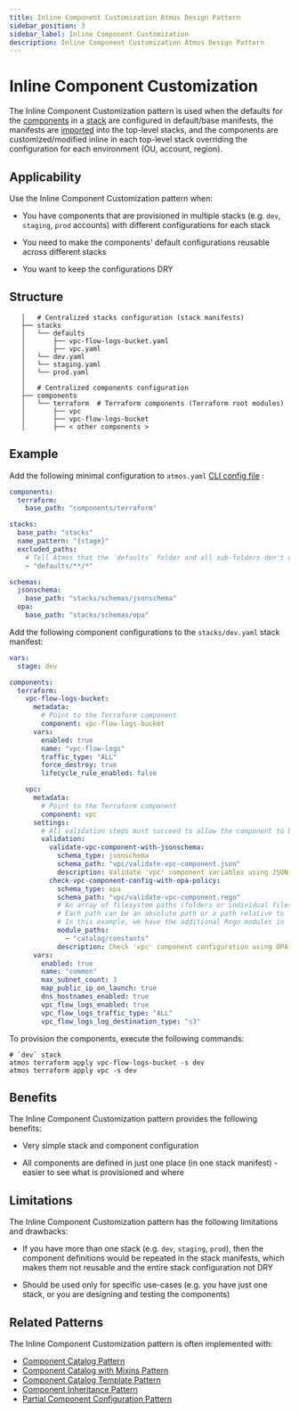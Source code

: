 ```yaml
---
title: Inline Component Customization Atmos Design Pattern
sidebar_position: 3
sidebar_label: Inline Component Customization
description: Inline Component Customization Atmos Design Pattern
---
```


# Inline Component Customization

The Inline Component Customization pattern is used when the defaults for the [components](/core-concepts/components) in a [stack](/core-concepts/stacks)
are configured in default/base manifests, the manifests are [imported](/core-concepts/stacks/imports) into the top-level stacks, and the components are customized/modified 
inline in each top-level stack overriding the configuration for each environment (OU, account, region).

## Applicability

Use the Inline Component Customization pattern when:

- You have components that are provisioned in multiple stacks (e.g. `dev`, `staging`, `prod` accounts) with different configurations for each stack

- You need to make the components' default configurations reusable across different stacks

- You want to keep the configurations DRY

## Structure

```console
   │   # Centralized stacks configuration (stack manifests)
   ├── stacks
   │   └── defaults
   │       ├── vpc-flow-logs-bucket.yaml
   │       ├── vpc.yaml
   │   └── dev.yaml
   │   └── staging.yaml
   │   └── prod.yaml
   │  
   │   # Centralized components configuration
   ├── components
   │   └── terraform  # Terraform components (Terraform root modules)
   │       ├── vpc
   │       ├── vpc-flow-logs-bucket
   │       ├── < other components >
```

## Example

Add the following minimal configuration to `atmos.yaml` [CLI config file](/cli/configuration) :

```yaml title="atmos.yaml"
components:
  terraform:
    base_path: "components/terraform"

stacks:
  base_path: "stacks"
  name_pattern: "{stage}"
  excluded_paths:
    # Tell Atmos that the `defaults` folder and all sub-folders don't contain top-level stack manifests
    - "defaults/**/*"

schemas:
  jsonschema:
    base_path: "stacks/schemas/jsonschema"
  opa:
    base_path: "stacks/schemas/opa"
```

Add the following component configurations to the `stacks/dev.yaml` stack manifest:

```yaml title="stacks/dev.yaml"
vars:
  stage: dev

components:
  terraform:
    vpc-flow-logs-bucket:
      metadata:
        # Point to the Terraform component
        component: vpc-flow-logs-bucket
      vars:
        enabled: true
        name: "vpc-flow-logs"
        traffic_type: "ALL"
        force_destroy: true
        lifecycle_rule_enabled: false

    vpc:
      metadata:
        # Point to the Terraform component
        component: vpc
      settings:
        # All validation steps must succeed to allow the component to be provisioned
        validation:
          validate-vpc-component-with-jsonschema:
            schema_type: jsonschema
            schema_path: "vpc/validate-vpc-component.json"
            description: Validate 'vpc' component variables using JSON Schema
          check-vpc-component-config-with-opa-policy:
            schema_type: opa
            schema_path: "vpc/validate-vpc-component.rego"
            # An array of filesystem paths (folders or individual files) to the additional modules for schema validation
            # Each path can be an absolute path or a path relative to `schemas.opa.base_path` defined in `atmos.yaml`
            # In this example, we have the additional Rego modules in `stacks/schemas/opa/catalog/constants`
            module_paths:
              - "catalog/constants"
            description: Check 'vpc' component configuration using OPA policy
      vars:
        enabled: true
        name: "common"
        max_subnet_count: 3
        map_public_ip_on_launch: true
        dns_hostnames_enabled: true
        vpc_flow_logs_enabled: true
        vpc_flow_logs_traffic_type: "ALL"
        vpc_flow_logs_log_destination_type: "s3"
```

To provision the components, execute the following commands:

```shell
# `dev` stack
atmos terraform apply vpc-flow-logs-bucket -s dev
atmos terraform apply vpc -s dev
```

## Benefits

The Inline Component Customization pattern provides the following benefits:

- Very simple stack and component configuration

- All components are defined in just one place (in one stack manifest) - easier to see what is provisioned and where

## Limitations

The Inline Component Customization pattern has the following limitations and drawbacks:

- If you have more than one stack (e.g. `dev`, `staging`, `prod`), then the component definitions would be repeated in the stack manifests,
  which makes them not reusable and the entire stack configuration not DRY

- Should be used only for specific use-cases (e.g. you have just one stack, or you are designing and testing the components)

## Related Patterns

The Inline Component Customization pattern is often implemented with:

- [Component Catalog Pattern](/design-patterns/component-catalog)
- [Component Catalog with Mixins Pattern](/design-patterns/component-catalog-with-mixins)
- [Component Catalog Template Pattern](/design-patterns/component-catalog-template)
- [Component Inheritance Pattern](/design-patterns/component-inheritance)
- [Partial Component Configuration Pattern](/design-patterns/partial-component-configuration)
